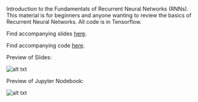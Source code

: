 Introduction to the Fundamentals of Recurrent Neural Networks (RNNs). This material is for beginners and anyone wanting to review the basics of Recurrent Neural Networks. All code is in Tensorflow.

Find accompanying slides [here](https://github.com/omarsar/rnn_introduction_fundamentals/blob/master/Introduction%20to%20fundamentals%20of%20RNNs.pdf).

Find accompanying code [here](https://github.com/omarsar/rnn_introduction_fundamentals/blob/master/RNN.ipynb).

Preview of Slides:

![alt txt](https://docs.google.com/drawings/d/e/2PACX-1vTjABLRkXNr11N5k3o14X-cJnPM5cCrpu2Z1t1BL0Mx1B6pRXb60KHtmaIyeEYV_2NdU3F5zE60AIF7/pub?w=600&h=300)

Preview of Jupyter Nodebook:

![alt txt](https://lh4.googleusercontent.com/833YE4VPktxcIqIv86MdzAejVxv0U_7EbJTeL-In3DhzL1oM1hxqJATNcN-Fayf69vbE4g2Y633RYcXGRK7s=w1680-h944-rw)
